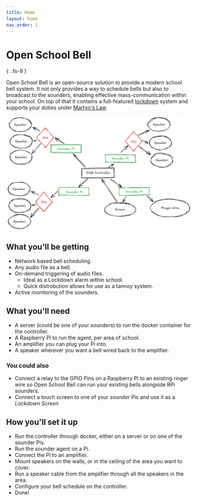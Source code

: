 ```yaml
---
title: Home
layout: home
nav_order: 1
---
```


# Open School Bell
{: .fs-9 }

Open School Bell is an open-source solution to provide a modern school bell system. It not only provides a way to schedule bells but also to broadcast to the sounders, enabling effective mass-communication within your school. On top of that it contains a full-featured [lockdown](/lockdown) system and supports your duties under [Martyn's Law](https://homeofficemedia.blog.gov.uk/2025/04/03/martyns-law-factsheet/).

![Overview](/assets/overview.png)

## What you'll be getting

 - Network based bell scheduling.
 - Any audio file as a bell.
 - On-demand triggering of audio files.
   - Ideal as a Lockdown alarm within school.
   - Quick distrobution allows for use as a tannoy system.
 - Active monitoring of the sounders.

## What you'll need

 - A server (could be one of your sounders) to run the docker container for the controller.
 - A Raspberry Pi to run the agent, per area of school.
 - An amplifier you can plug your Pi into.
 - A speaker wherever you want a bell wired back to the amplifier.

### You could also

 - Connect a relay to the GPIO Pins on a Raspberry Pi to an existing ringer wire so Open School Bell can run your existing bells alongside RPi sounders.
 - Connect a touch screen to one of your sounder Pis and use it as a _Lockdown Screen_

## How you'll set it up

 - Run the controller through docker, either on a server or on one of the sounder Pis.
 - Run the sounder agent on a Pi.
 - Connect the Pi to an amplifier.
 - Mount speakers on the walls, or in the ceiling of the area you want to cover.
 - Run a speaker cable from the amplifier through all the speakers in the area.
 - Configure your bell schedule on the controller.
 - Done!
